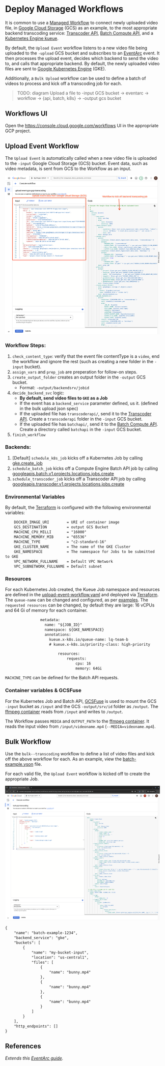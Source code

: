 # Deploy Managed Workflows

It is common to use a [Managed Workflow](https://cloud.google.com/workflows/docs) to connect newly uploaded video file, in [Google Cloud Storage](https://cloud.google.com/storage/docs) (GCS) as an example, to the most appropriate backend transcoding service: [Transcoder API](https://cloud.google.com/transcoder/docs), [Batch Compute API](https://cloud.google.com/batch/docs), and a [Kubernetes Engine kueue](https://cloud.google.com/kubernetes-engine/docs/tutorials/kueue-intro).

By default, the `Upload Event` workflow listens to a new video file being uploaded to the `-upload` GCS bucket and subscribes to an [EventArc](https://cloud.google.com/eventarc/docs) event. It then processes the upload event, decides which backend to send the video to, and calls that appropriate backend. By default, the newly uploaded video files are sent to [Google Kubernetes Engine](https://cloud.google.com/kubernetes-engine/docs/tutorials/kueue-intro) (GKE).

Additionally, a `Bulk Upload` workflow can be used to define a batch of videos to process and kick off a transcoding job for each.

> TODO: diagram Upload a file to -input GCS bucket -> eventarc -> workflow -> {api, batch, k8s} -> -output gcs bucket

## Workflows UI

Open the https://console.cloud.google.com/workflows UI in the appropriate GCP project.

## Upload Event Workflow

The `Upload Event` is automatically called when a new video file is uploaded to the `-input` Google Cloud Storage (GCS) bucket. Event data, such as video metadata, is sent from GCS to the Workflow as an input.

![screenshot of bulk workflow](../docs/img/event-upload-workflow.png)

### Workflow Steps:
1. `check_content_type`: verify that the event file contentType is a `video`, end the workflow and ignore the rest (such as creating a new folder in the `-input` bucket).
1. `assign_vars` and `prep_job` are preperation for follow-on steps.
1. `create_output_folder` creates an output folder in the `-output` GCS bucket.
    * Format: `-output/backendsrv/jobid`
1. `decide_backend_svc` logic:
    * **By default, send video files to `GKE` as a Job**
    * If the event has a `backend_service` parameter defined, us it. (defined in the bulk upload json spec)
    * If the uploaded file has `transcoderapi/`, send it to the [Transcoder API](https://cloud.google.com/transcoder/docs). Create a `transcoderapi` folder in the `-input` GCS bucket.
    * If the uploaded file has `batchapi/`, send it to the [Batch Compute API](https://cloud.google.com/batch/docs). Create a directory called `batchapi` in the `-input` GCS bucket.
1. `finish_workflow`

### Backends:
1. [Default] `schedule_k8s_job` kicks off a Kubernetes Job by calling [gke.create_job](https://cloud.google.com/workflows/docs/reference/connectors/gke/create_job)
1. `schedule_batch_job` kicks off a Compute Engine Batch API job by calling [googleapis.batch.v1.projects.locations.jobs.create](https://cloud.google.com/workflows/docs/reference/googleapis/batch/v1/projects.locations.jobs/create)
1. `schedule_transcoder_job` kicks off a Transcoder API job by calling [googleapis.transcoder.v1.projects.locations.jobs.create](https://cloud.google.com/workflows/docs/reference/googleapis/transcoder/v1/projects.locations.jobs/create)

### Environmental Variables

By default, the [Terraform](../terraform/workflow.tf) is configured with the following environmental variables:

```
    DOCKER_IMAGE_URI        = URI of container image
    GCS_DESTINATION         = output GCS Bucket
    MACHINE_CPU_MILLI       = "16000"
    MACHINE_MEMORY_MIB      = "65536"
    MACHINE_TYPE            = "c2-standard-16"
    GKE_CLUSTER_NAME        = The name of the GKE Cluster
    GKE_NAMESPACE           = The namespace for Jobs to be submitted to GKE
    VPC_NETWORK_FULLNAME    = Default VPC Network
    VPC_SUBNETWORK_FULLNAME = Default subnet
```

### Resources

For each Kubernetes Job created, the Kueue Job namespace and resources are defined in the [upload-event-workflow.yaml](../workflows/upload-event-workflow.yaml) and deployed via [Terraform](../terraform/workflow.tf). The `queue-name` can be changed and configured, as per [examples](../examples/kueue/README.md). The `requested resources` can be changed, by default they are large: 16 vCPUs and 64 Gi of memory for each container.

```
                metadata:
                  name: "${JOB_ID}"
                  namespace: ${GKE_NAMESPACE}
                  annotations:
                    kueue.x-k8s.io/queue-name: lq-team-b
                    # kueue.x-k8s.io/priority-class: high-priority
```

```
                        resources:
                            requests:
                                cpu: 16
                                memory: 64Gi
```

`MACHINE_TYPE` can be defined for the Batch API requests.

### Container variables & GCSFuse

For the Kubernetes Job and Batch API, [GCSFuse](https://cloud.google.com/kubernetes-engine/docs/how-to/persistent-volumes/cloud-storage-fuse-csi-driver) is used to mount the GCS `-input` bucket as `/input` and the GCS `-output/srv/id` folder as `/output`. The [ffmpeg container](../containers/ffmpeg/README.md) reads from `/input` and writes to `/output`.

The Workflow passes `MEDIA` and `OUTPUT_PATH` to the [ffmpeg container](../containers/ffmpeg/README.md). It reads the input video from `/input/videoname.mp4` (`--MEDIA=videoname.mp4`).

## Bulk Workflow

Use the `bulk--transcoding` workflow to define a list of video files and kick off the above workflow for each. As an example, view the [batch-example.yson](batch-example.json) file.

For each valid file, the `Upload Event` workflow is kicked off to create the appropriate Job.

![screenshot of bulk workflow](../docs/img/bulk-workflow.png)

```
{
    "name": "batch-example-1234",
    "backend_service": "gke",
    "buckets": [
        {
            "name": "my-bucket-input",
            "location": "us-central1",
            "files": [
                {
                    "name": "bunny.mp4"
                },
                {
                    "name": "bunny.mp4"
                },
                {
                    "name": "bunny.mp4"
                }
            ]
        }
    ],
    "http_endpoints": []
}
```

## References

*Extends this [EventArc guide](https://cloud.google.com/eventarc/docs/workflows/route-trigger-cloud-storage).*